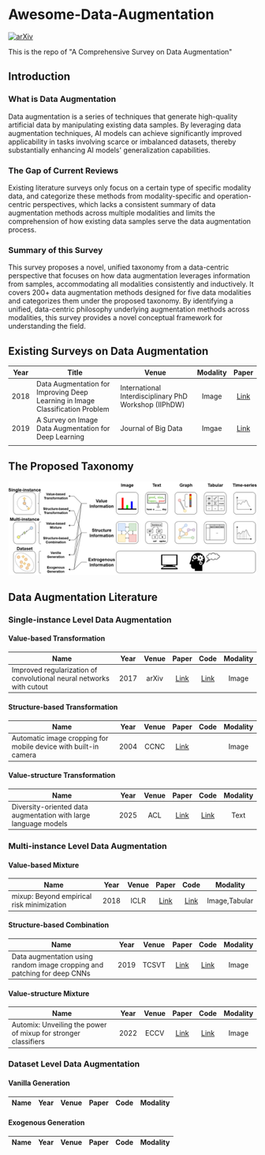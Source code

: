 # Awesome-Data-Augmentation

[![arXiv](https://img.shields.io/badge/arXiv-Data_Augmentation_Survey-b31b1b)](https://arxiv.org/abs/2405.09591) 

This is the repo of "A Comprehensive Survey on Data Augmentation"

## Introduction

### What is Data Augmentation 

Data augmentation is a series of techniques that generate high-quality artificial data by manipulating existing data samples. By leveraging data augmentation techniques, AI models can achieve significantly improved applicability in tasks involving scarce or imbalanced datasets, thereby substantially enhancing AI models' generalization capabilities. 

### The Gap of Current Reviews 

Existing literature surveys only focus on a certain type of specific modality data, and categorize these methods from modality-specific and operation-centric perspectives, which lacks a consistent summary of data augmentation methods across multiple modalities and limits the comprehension of how existing data samples serve the data augmentation process. 

### Summary of this Survey

This survey proposes a novel, unified taxonomy from a data-centric perspective that focuses on how data augmentation leverages information from samples, accommodating all modalities consistently and inductively.
It covers 200+ data augmentation methods designed for five data modalities and categorizes them under the proposed taxonomy. 
By identifying a unified, data-centric philosophy underlying augmentation methods across modalities, this survey provides a novel conceptual framework for understanding the field.

## Existing Surveys on Data Augmentation

| Year | Title | Venue | Modality | Paper |
|:--------:|----------|----------|:--------:|:--------:|
|2018|Data Augmentation for Improving Deep Learning in Image Classification Problem|International Interdisciplinary PhD Workshop (IIPhDW)|Image|[Link](https://ieeexplore.ieee.org/document/8388338)|
|2019|A Survey on Image Data Augmentation for Deep Learning|Journal of Big Data|Imgae|[Link](https://journalofbigdata.springeropen.com/articles/10.1186/s40537-019-0197-0)|
|          |          |          |          |          |

## The Proposed Taxonomy

![taxonomy](./assets/taxonomy.png)

## Data Augmentation Literature

### Single-instance Level Data Augmentation

#### Value-based Transformation

| Name | Year | Venue | Paper | Code | Modality |
|------|:----:|:-----:|:-----:|:----:|:--------:|
|Improved regularization of convolutional neural networks with cutout|2017|arXiv|[Link](https://arxiv.org/abs/1708.04552)|[Link](https://github.com/uoguelph-mlrg/Cutout)|Image

#### Structure-based Transformation

| Name | Year | Venue | Paper | Code | Modality |
|------|:----:|:-----:|:-----:|:----:|:--------:|
|Automatic image cropping for mobile device with built-in camera|2004|CCNC|[Link](https://ieeexplore.ieee.org/abstract/document/1286964)||Image|

#### Value-structure Transformation

| Name | Year | Venue | Paper | Code | Modality |
|------|:----:|:-----:|:-----:|:----:|:--------:|
|Diversity-oriented data augmentation with large language models|2025|ACL|[Link](https://aclanthology.org/2025.acl-long.1084/)|[Link](https://github.com/CNICDS/DoAug)|Text|

### Multi-instance Level Data Augmentation

#### Value-based Mixture

| Name | Year | Venue | Paper | Code | Modality |
|------|:----:|:-----:|:-----:|:----:|:--------:|
|mixup: Beyond empirical risk minimization|2018|ICLR|[Link](https://openreview.net/forum?id=r1Ddp1-Rb)|[Link](https://github.com/facebookresearch/mixup-cifar10)|Image,Tabular|

#### Structure-based Combination

| Name | Year | Venue | Paper | Code | Modality |
|------|:----:|:-----:|:-----:|:----:|:--------:|
|Data augmentation using random image cropping and patching for deep CNNs|2019|TCSVT|[Link](https://ieeexplore.ieee.org/abstract/document/8795523)|[Link](https://github.com/jackryo/ricap)|Image|

#### Value-structure Mixture

| Name | Year | Venue | Paper | Code | Modality |
|------|:----:|:-----:|:-----:|:----:|:--------:|
|Automix: Unveiling the power of mixup for stronger classifiers|2022|ECCV|[Link](https://link.springer.com/chapter/10.1007/978-3-031-20053-3_26)|[Link](https://github.com/Westlake-AI/openmixup)|Image|

### Dataset Level Data Augmentation

#### Vanilla Generation

| Name | Year | Venue | Paper | Code | Modality |
|------|:----:|:-----:|:-----:|:----:|:--------:|

#### Exogenous Generation

| Name | Year | Venue | Paper | Code | Modality |
|------|:----:|:-----:|:-----:|:----:|:--------:|
